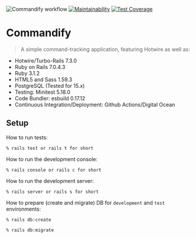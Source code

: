 ![Commandify workflow](https://github.com/tflem/commandify/actions/workflows/commandify.yml/badge.svg)
[![Maintainability](https://api.codeclimate.com/v1/badges/ad6f512e00fb715e6db2/maintainability)](https://codeclimate.com/github/tflem/commandify/maintainability)
[![Test Coverage](https://api.codeclimate.com/v1/badges/ad6f512e00fb715e6db2/test_coverage)](https://codeclimate.com/github/tflem/commandify/test_coverage)

# Commandify

> A simple command-tracking application, featuring Hotwire as well as:

- Hotwire/Turbo-Rails 7.3.0
- Ruby on Rails 7.0.4.3
- Ruby 3.1.2
- HTML5 and Sass 1.59.3
- PostgreSQL (Tested for 15.x)
- Testing: Minitest 5.18.0
- Code Bundler: esbuild 0.17.12
- Continuous Integration/Deployment: Github Actions/Digital Ocean

## Setup

How to run tests:

```
% rails test or rails t for short
```

How to run the development console:

```
% rails console or rails c for short
```

How to run the development server:

```
% rails server or rails s for short
```

How to prepare (create and migrate) DB for `development` and `test` environments:

```
% rails db:create

% rails db:migrate
```
